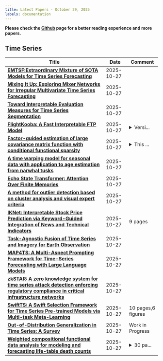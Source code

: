 ```yaml
---
title: Latest Papers - October 29, 2025
labels: documentation
---
```

**Please check the [Github](https://github.com/hywan9/DailyArXiv) page for a better reading experience and more papers.**

## Time Series
| **Title**                                                                                                                                                                     | **Date**   | **Comment**                                                                                                                                                                                                                                          |
| ----------------------------------------------------------------------------------------------------------------------------------------------------------------------------- | ---------- | ---------------------------------------------------------------------------------------------------------------------------------------------------------------------------------------------------------------------------------------------------- |
| **[EMTSF:Extraordinary Mixture of SOTA Models for Time Series Forecasting](http://arxiv.org/abs/2510.23396v1)**                                                               | 2025-10-27 |                                                                                                                                                                                                                                                      |
| **[Mixing It Up: Exploring Mixer Networks for Irregular Multivariate Time Series Forecasting](http://arxiv.org/abs/2502.11816v2)**                                            | 2025-10-27 |                                                                                                                                                                                                                                                      |
| **[Toward Interpretable Evaluation Measures for Time Series Segmentation](http://arxiv.org/abs/2510.23261v1)**                                                                | 2025-10-27 |                                                                                                                                                                                                                                                      |
| **[FlightKooba: A Fast Interpretable FTP Model](http://arxiv.org/abs/2506.19885v2)**                                                                                          | 2025-10-27 | <details><summary>Versi...</summary><p>Version 2: Major revision of the manuscript to refine the narrative, clarify the model's theoretical limitations and application scope, and improve overall presentation for journal submission</p></details> |
| **[Factor-guided estimation of large covariance matrix function with conditional functional sparsity](http://arxiv.org/abs/2311.02450v2)**                                    | 2025-10-27 | <details><summary>This ...</summary><p>This version is the accepted version by Journal of Econometrics and includes the supplementary material of the paper</p></details>                                                                            |
| **[A time warping model for seasonal data with application to age estimation from narwhal tusks](http://arxiv.org/abs/2410.05843v3)**                                         | 2025-10-27 |                                                                                                                                                                                                                                                      |
| **[Echo State Transformer: Attention Over Finite Memories](http://arxiv.org/abs/2507.02917v2)**                                                                               | 2025-10-27 |                                                                                                                                                                                                                                                      |
| **[A method for outlier detection based on cluster analysis and visual expert criteria](http://arxiv.org/abs/2510.23136v1)**                                                  | 2025-10-27 |                                                                                                                                                                                                                                                      |
| **[IKNet: Interpretable Stock Price Prediction via Keyword-Guided Integration of News and Technical Indicators](http://arxiv.org/abs/2510.07661v2)**                          | 2025-10-27 | 9 pages                                                                                                                                                                                                                                              |
| **[Task-Agnostic Fusion of Time Series and Imagery for Earth Observation](http://arxiv.org/abs/2510.23118v1)**                                                                | 2025-10-27 |                                                                                                                                                                                                                                                      |
| **[MAP4TS: A Multi-Aspect Prompting Framework for Time-Series Forecasting with Large Language Models](http://arxiv.org/abs/2510.23090v1)**                                    | 2025-10-27 |                                                                                                                                                                                                                                                      |
| **[zkSTAR: A zero knowledge system for time series attack detection enforcing regulatory compliance in critical infrastructure networks](http://arxiv.org/abs/2510.23060v1)** | 2025-10-27 |                                                                                                                                                                                                                                                      |
| **[SwiftTS: A Swift Selection Framework for Time Series Pre-trained Models via Multi-task Meta-Learning](http://arxiv.org/abs/2510.23051v1)**                                 | 2025-10-27 | 10 pages,6 figures                                                                                                                                                                                                                                   |
| **[Out-of-Distribution Generalization in Time Series: A Survey](http://arxiv.org/abs/2503.13868v3)**                                                                          | 2025-10-27 | Work in Progress                                                                                                                                                                                                                                     |
| **[Weighted compositional functional data analysis for modeling and forecasting life-table death counts](http://arxiv.org/abs/2510.22988v1)**                                 | 2025-10-27 | <details><summary>30 pa...</summary><p>30 pages, 10 tables, 7 figures</p></details>                                                                                                                                                                  |

